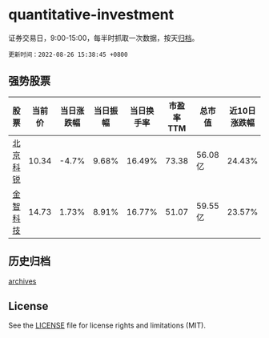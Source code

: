 # quantitative-investment

证券交易日，9:00-15:00，每半时抓取一次数据，按天[归档](archives)。

`更新时间：2022-08-26 15:38:45 +0800`

## 强势股票

|股票|当前价|当日涨跌幅|当日振幅|当日换手率|市盈率TTM|总市值|近10日涨跌幅|
|----|----|----|----|----|----|----|----|
|[北京科锐](https://xueqiu.com/S/SZ002350)|10.34|-4.7%|9.68%|16.49%|73.38|56.08亿|24.43%|
|[金智科技](https://xueqiu.com/S/SZ002090)|14.73|1.73%|8.91%|16.77%|51.07|59.55亿|23.57%|

## 历史归档

[archives](archives)

## License

See the [LICENSE](LICENSE) file for license rights and limitations (MIT).